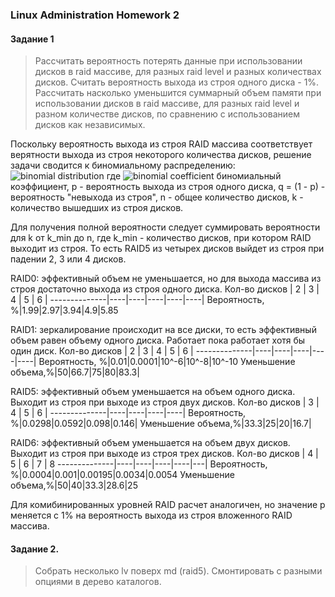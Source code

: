 ### Linux Administration Homework 2

#### Задание 1
>Рассчитать вероятность потерять данные при использовании дисков в raid массиве, для разных raid level и разных количествах дисков. Считать вероятность выхода из строя одного диска - 1%.
Рассчитать насколько уменьшится суммарный объем памяти при использовании дисков в raid массиве, для разных raid level и разном количестве дисков, по сравнению с использованием дисков как независимых.


Поскольку вероятность выхода из строя RAID массива соответствует верятности выхода из строя некоторого количества дисков, решение задачи сводится к биномиальному распределению:
![binomial distribution](https://wikimedia.org/api/rest_v1/media/math/render/svg/68e9ce21009429f91ba16de3ca2fbe830b9f8733)
где 
![binomial coefficient](https://wikimedia.org/api/rest_v1/media/math/render/svg/1065e327d2ca75be3c4dd2e461f608864f9c6e24) 
 биномиальный коэффициент, 
 p - вероятность выхода из строя одного диска,
 q = (1 - p) - вероятность "невыхода из строя",
 n - общее количество дисков,
 k - количество вышедших из строя дисков.

Для получения полной вероятности следует суммировать вероятности для k от k_min до n, где k_min - количество дисков, при котором RAID выходит из строя. То есть RAID5 из четырех дисков выйдет из строя при падении 2, 3 или 4 дисков.

RAID0: эффективный объем не уменьшается, но для выхода массива из строя достаточно выхода из строя одного диска.
Кол-во дисков | 2 | 3 | 4 | 5 | 6 |
--------------|----|----|----|----|----|
Вероятность, %|1.99|2.97|3.94|4.9|5.85

RAID1: зеркалирование происходит на все диски, то есть эффективный объем равен объему одного диска. Работает пока работает хотя бы один диск.
Кол-во дисков | 2 | 3 | 4 | 5 | 6 |
--------------|----|----|----|----|----|
Вероятность, %|0.01|0.0001|10^-6|10^-8|10^-10
Уменьшение объема,%|50|66.7|75|80|83.3|

RAID5: эффективный объем уменьшается на объем одного диска. Выходит из строя при выходе из строя двух дисков.
Кол-во дисков |  3 | 4 | 5 | 6 |
--------------|----|----|----|----|
Вероятность, %|0.0298|0.0592|0.098|0.146|
Уменьшение объема,%|33.3|25|20|16.7|

RAID6: эффективный объем уменьшается на объем двух дисков. Выходит из строя при выходе из строя трех дисков.
Кол-во дисков |  4 | 5 | 6 | 7 | 8
--------------|----|----|----|----|---|
Вероятность, %|0.0004|0.001|0.00195|0.0034|0.0054
Уменьшение объема,%|50|40|33.3|28.6|25

Для комибинированных уровней RAID расчет аналогичен, но значение p меняется с 1% на вероятность выхода из строя вложенного RAID массива.

#### Задание 2.
> Собрать несколько lv поверх md (raid5). Смонтировать с разными опциями в дерево каталогов.



